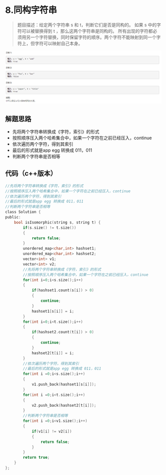 # 8.同构字符串

>题目描述：给定两个字符串 s 和 t，判断它们是否是同构的。
如果 s 中的字符可以被替换得到 t ，那么这两个字符串是同构的。
所有出现的字符都必须用另一个字符替换，同时保留字符的顺序。两个字符不能映射到同一个字符上，但字符可以映射自己本身。

![示例](images\哈希表_8.png)

## 解题思路
+ 先将两个字符串转换成《字符，索引》的形式
+ 按照顺序压入两个哈希集合中，如果一个字符在之前已经压入，continue
+ 依次遍历两个字符，得到其索引
+ 最后的形式就是app egg 转换成 011，011
+ 判断两个字符串是否相等

## 代码（c++版本）
```c
//先将两个字符串转换成《字符，索引》的形式
//按照顺序压入两个哈希集合中，如果一个字符在之前已经压入，continue
//依次遍历两个字符，得到其索引
//最后的形式就是app egg 转换成 011，011
//判断两个字符串是否相等
class Solution {
public:
    bool isIsomorphic(string s, string t) {
        if(s.size() != t.size())
        {
            return false;
        }
        unordered_map<char,int> hashset1;
        unordered_map<char,int> hashset2;
        vector<int> v1;
        vector<int> v2;
        //先将两个字符串转换成《字符，索引》的形式
        //按照顺序压入两个哈希集合中，如果一个字符在之前已经压入，continue
        for(int i=0;i<s.size();i++)
        {
            if(hashset1.count(s[i]) > 0)
            {
                continue;
            }
            hashset1[s[i]] = i;
        }
        for(int i=0;i<t.size();i++)
        {
            if(hashset2.count(t[i]) > 0)
            {
                continue;
            }
            hashset2[t[i]] = i;
        }
        //依次遍历两个字符，得到其索引
        //最后的形式就是app egg 转换成 011，011
        for(int i =0;i<s.size();i++)
        {
            v1.push_back(hashset1[s[i]]);
        }
        for(int i =0;i<t.size();i++)
        {
            v2.push_back(hashset2[t[i]]);
        }
        //判断两个字符串是否相等
        for(int i =0;i<v1.size();i++)
        {
            if(v1[i] != v2[i])
            {
                return false;
            }
        }
        return true;
    }
};
```
